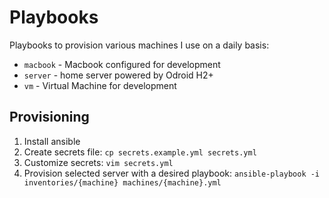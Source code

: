 # Playbooks

Playbooks to provision various machines I use on a daily basis:

- `macbook` - Macbook configured for development
- `server` - home server powered by Odroid H2+
- `vm` - Virtual Machine for development

## Provisioning

1. Install ansible
2. Create secrets file: `cp secrets.example.yml secrets.yml`
3. Customize secrets: `vim secrets.yml`
4. Provision selected server with a desired playbook: `ansible-playbook -i inventories/{machine} machines/{machine}.yml`
